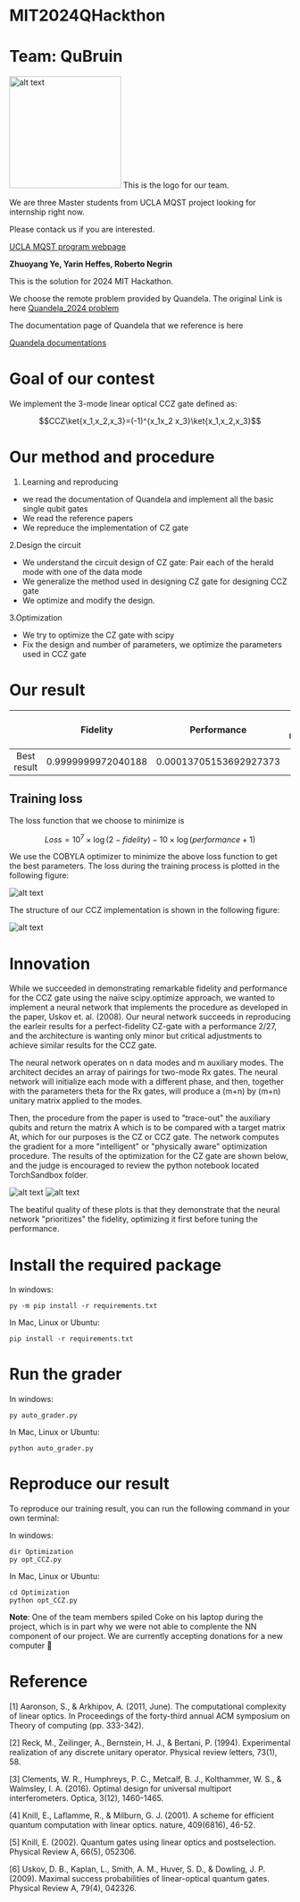 # MIT2024QHackthon

# Team: QuBruin

<img src="Figure/Logo.png" alt="alt text" width="200"> 
This is the logo for our team.

We are three Master students from UCLA MQST project looking for internship right now.

Please contack us if you are interested.


[UCLA MQST program webpage](https://qst.ucla.edu/)


**Zhuoyang Ye, Yarin Heffes, Roberto Negrin**

This is the solution for 2024 MIT Hackathon.


We choose the remote problem provided by Quandela.
The original Link is here
[Quandela_2024 problem](https://github.com/iQuHACK/2024_Quandela_Remote)

The documentation page of Quandela  that we reference is here

[Quandela documentations](https://perceval.quandela.net/docs/)


# Goal of our contest

We implement the 3-mode linear optical CCZ gate defined as:

$$CCZ\ket{x_1,x_2,x_3}=(-1)^{x_1x_2 x_3}\ket{x_1,x_2,x_3}$$


# Our method and procedure 



1. Learning and reproducing
  - we read the documentation of Quandela and implement all the basic single qubit gates
  - We read the reference papers
  - We repreduce the implementation of CZ gate


2.Design the circuit
   - We understand the circuit design of CZ gate: Pair each of the herald mode with one of the data mode
   - We generalize the method used in designing CZ gate for designing CCZ gate
   - We optimize and modify the design.

     
3.Optimization
   - We try to optimize the CZ gate with scipy
   - Fix the design and number of parameters, we optimize the parameters used in CCZ gate


# Our result


|                 | Fidelity    | Performance    |Photon numbers   |Herald mode numbers   |Score                 |
| :---:           | :---:       | :---:          |:---:            |:---:                 |:---:                 |
| Best result |       0.9999999972040188   | 0.00013705153692927373            | 6             |3                  |-0.028765559400252796                   |


## Training loss

The loss function that we choose to minimize is 

$$Loss=10^7 \times \log(2-fidelity)-10 \times \log(performance+1)$$

We use the COBYLA optimizer to minimize the above loss function to get the best parameters. The loss during the training process is plotted in the following figure:

![alt text](Figure/train.png)


The structure of our CCZ implementation is shown in the following figure:

![alt text](Figure/structure.png)



# Innovation

While we succeeded in demonstrating remarkable fidelity and performance for the CCZ gate using the naïve scipy.optimize approach, we wanted to implement a neural network that implements the procedure as developed in the paper, Uskov et. al. (2008). Our neural network succeeds in reproducing the earleir results for a perfect-fidelity CZ-gate with a performance 2/27, and the architecture is wanting only minor but critical adjustments to achieve similar results for the CCZ gate.

The neural network operates on n data modes and m auxiliary modes. The architect decides an array of pairings for two-mode Rx gates. The neural network will initialize each mode with a different phase, and then, together with the parameters theta for the Rx gates, will produce a (m+n) by (m+n) unitary matrix applied to the modes. 

Then, the procedure from the paper is used to "trace-out" the auxiliary qubits and return the matrix A which is to be compared with a target matrix At, which for our purposes is the CZ or CCZ gate. The network computes the gradient for a more "intelligent" or "physically aware" optimization procedure. The results of the optimization for the CZ gate are shown below, and the judge is encouraged to review the python notebook located TorchSandbox folder. 


![alt text](Figure/fidelity_torch.png)
![alt text](Figure/performance_torch.png)

The beatiful quality of these plots is that they demonstrate that the neural network "prioritizes" the fidelity, optimizing it first before tuning the performance. 


# Install the required package

In windows:

```console
py -m pip install -r requirements.txt 
```

In Mac, Linux or Ubuntu:

```console
pip install -r requirements.txt 
```

# Run the grader


In windows:

```console
py auto_grader.py
```

In Mac, Linux or Ubuntu:

```console
python auto_grader.py
```
# Reproduce our result

To reproduce our training result, you can run the following command in your own terminal:

In windows:

```console
dir Optimization
py opt_CCZ.py
```

In Mac, Linux or Ubuntu:

```console
cd Optimization
python opt_CCZ.py
```


**Note**: One of the team members spiled Coke on his laptop during the project, which is in part why we were not able to complente the NN component of our project. We are currently accepting donations for a new computer 🥲

# Reference


[1] Aaronson, S., & Arkhipov, A. (2011, June). The computational complexity of linear optics. In Proceedings of the forty-third annual ACM symposium on Theory of computing (pp. 333-342).

[2] Reck, M., Zeilinger, A., Bernstein, H. J., & Bertani, P. (1994). Experimental realization of any discrete unitary operator. Physical review letters, 73(1), 58.

[3] Clements, W. R., Humphreys, P. C., Metcalf, B. J., Kolthammer, W. S., & Walmsley, I. A. (2016). Optimal design for universal multiport interferometers. Optica, 3(12), 1460-1465.

[4] Knill, E., Laflamme, R., & Milburn, G. J. (2001). A scheme for efficient quantum computation with linear optics. nature, 409(6816), 46-52.

[5] Knill, E. (2002). Quantum gates using linear optics and postselection. Physical Review A, 66(5), 052306.

[6] Uskov, D. B., Kaplan, L., Smith, A. M., Huver, S. D., & Dowling, J. P. (2009). Maximal success probabilities of linear-optical quantum gates. Physical Review A, 79(4), 042326.

